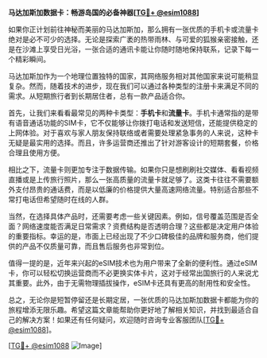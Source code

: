 **马达加斯加数据卡：畅游岛国的必备神器[[TG💪+ @esim1088](https://t.me/s/esim1088)]**

如果你正计划前往神秘而美丽的马达加斯加，那么拥有一张优质的手机卡或流量卡绝对是必不可少的选择。无论是探索广袤的热带雨林、与可爱的狐猴亲密接触，还是在沙滩上享受日光浴，一张合适的通讯卡能让你随时随地保持联系，记录下每一个精彩瞬间。

马达加斯加作为一个地理位置独特的国家，其网络服务相对其他国家来说可能稍显复杂。然而，随着技术的进步，现在我们可以通过各种类型的注册卡来满足不同的需求。从短期旅行者到长期居住者，总有一款产品适合你。

首先，让我们来看看最常见的两种卡类型：**手机卡**和**流量卡**。手机卡通常指的是带有语音通话功能的SIM卡，它不仅能够让你拨打电话和发送短信，还能提供稳定的上网体验。对于喜欢与家人朋友保持联络或者需要处理紧急事务的人来说，这种卡无疑是最实用的选择。而且，许多运营商还推出了针对游客设计的短期套餐，价格合理且使用方便。

相比之下，流量卡则更加专注于数据传输。如果你只是想刷刷社交媒体、看看视频直播或是上传旅行照片，那么一张高质量的流量卡就足够了。这类卡往往不需要额外支付昂贵的通话费，而是以低廉的价格提供大量高速网络流量。特别适合那些不常打电话但希望随时在线的人群。

当然，在选择具体产品时，还需要考虑一些关键因素。例如，信号覆盖范围是否全面？网络速度能否满足日常需求？资费结构是否透明合理？这些都是决定用户体验的重要指标。幸运的是，市面上已经出现了不少口碑极佳的品牌和服务商，他们提供的产品不仅质量可靠，而且售后服务也非常到位。

值得一提的是，近年来兴起的eSIM技术也为用户带来了全新的便利性。通过eSIM卡，你可以轻松切换运营商而不必更换实体卡片，这对于经常出国旅行的人来说尤其重要。此外，由于无需物理插拔操作，eSIM卡还具有更高的耐用性和安全性。

总之，无论你是短暂停留还是长期定居，一张优质的马达加斯加数据卡都能为你的旅程增添无限乐趣。希望这篇文章能帮助你更好地了解相关知识，并找到最适合自己的解决方案！如果还有任何疑问，欢迎随时咨询专业客服团队[[TG💪+ @esim1088](https://t.me/s/esim1088)]。

[[TG💪+ @esim1088](https://t.me/s/esim1088) ![Image](https://i.postimg.cc/4NQfJmqS/Snipaste-2025-05-13-00-14-12.png)]